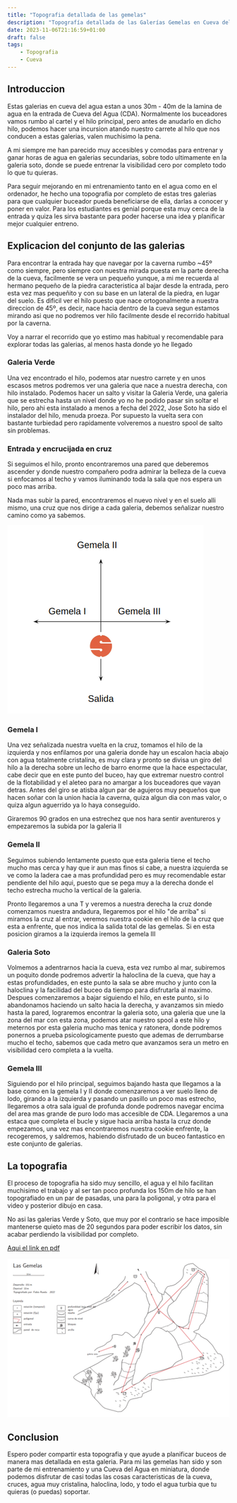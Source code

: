 ```yaml
---
title: "Topografia detallada de las gemelas"
description: "Topografía detallada de las Galerías Gemelas en Cueva del Agua (CDA). Descubre sus recorridos, restricciones y consejos para entrenar el espeleobuceo. Guía para buceadores." # <--- Pega aquí la descripción
date: 2023-11-06T21:16:59+01:00
draft: false
tags:
    - Topografia
    - Cueva
---
```


## Introduccion
Estas galerias en cueva del agua estan a unos 30m - 40m de la lamina de agua en la entrada de Cueva del Agua (CDA). Normalmente los buceadores vamos rumbo al cartel y el hilo principal, pero antes de anudarlo en dicho hilo, podemos hacer una incursion atando nuestro carrete al hilo que nos conducen a estas galerias, valen muchisimo la pena.

A mi siempre me han parecido muy accesibles y comodas para entrenar y ganar horas de agua en galerias secundarias, sobre todo ultimamente en la galeria soto, donde se puede entrenar la visibilidad cero por completo todo lo que tu quieras.

Para seguir mejorando en mi entrenamiento tanto en el agua como en el ordenador, he hecho una topografia por completo de estas tres galerias para que cualquier buceador pueda beneficiarse de ella, darlas a conocer y poner en valor. Para los estudiantes es genial porque esta muy cerca de la entrada y quiza les sirva bastante para poder hacerse una idea y planificar mejor cualquier entreno.

## Explicacion del conjunto de las galerias
Para encontrar la entrada hay que navegar por la caverna rumbo ~45º como siempre, pero siempre con nuestra mirada puesta en la parte derecha de la cueva, facilmente se vera un pequeño yunque, a mi me recuerda al hermano pequeño de la piedra caracteristica al bajar desde la entrada, pero esta vez mas pequeñito y con su base en un lateral de la piedra, en lugar del suelo. Es dificil ver el hilo puesto que nace ortogonalmente a nuestra direccion de 45º, es decir, nace hacia dentro de la cueva segun estamos mirando asi que no podremos ver hilo facilmente desde el recorrido habitual por la caverna.

Voy a narrar el recorrido que yo estimo mas habitual y recomendable para explorar todas las galerias, al menos hasta donde yo he llegado

### Galeria Verde
Una vez encontrado el hilo, podemos atar nuestro carrete y en unos escasos metros podremos ver una galeria que nace a nuestra derecha, con hilo instalado. Podemos hacer un salto y visitar la Galeria Verde, una galeria que se estrecha hasta un nivel donde yo no he podido pasar sin soltar el hilo, pero ahi esta instalado a menos a fecha del 2022, Jose Soto ha sido el instalador del hilo, menuda proeza. Por supuesto la vuelta sera con bastante turbiedad pero rapidamente volveremos a nuestro spool de salto sin problemas.

### Entrada y encrucijada en cruz
Si seguimos el hilo, pronto encontraremos una pared que deberemos ascender y donde nuestro compañero podra admirar la belleza de la cueva si enfocamos al techo y vamos iluminando toda la sala que nos espera un poco mas arriba.

Nada mas subir la pared, encontraremos el nuevo nivel y en el suelo alli mismo, una cruz que nos dirige a cada galeria, debemos señalizar nuestro camino como ya sabemos.

![Esquema de la T en cruz](cruz.png)


### Gemela I
Una vez señalizada nuestra vuelta en la cruz, tomamos el hilo de la izquierda y nos enfilamos por una galeria donde hay un escalon hacia abajo con agua totalmente cristalina, es muy clara y pronto se divisa un giro del hilo a la derecha sobre un lecho de barro enorme que la hace espectacular, cabe decir que en este punto del buceo, hay que extremar nuestro control de la flotabilidad y el aleteo para no amargar a los buceadores que vayan detras. Antes del giro se atisba algun par de agujeros muy pequeños que hacen soñar con la union hacia la caverna, quiza algun dia con mas valor, o quiza algun aguerrido ya lo haya conseguido.

Giraremos 90 grados en una estrechez que nos hara sentir aventureros y empezaremos la subida por la galeria II

### Gemela II
Seguimos subiendo lentamente puesto que esta galeria tiene el techo mucho mas cerca y hay que ir aun mas finos si cabe, a nuestra izquierda se ve como la ladera cae a mas profundidad pero es muy recomendable estar pendiente del hilo aqui, puesto que se pega muy a la derecha donde el techo estrecha mucho la vertical de la galeria.

Pronto llegaremos a una T y veremos a nuestra derecha la cruz donde comenzamos nuestra andadura, llegaremos por el hilo "de arriba" si miramos la cruz al entrar, veremos nuestra cookie en el hilo de la cruz que esta a enfrente, que nos indica la salida total de las gemelas. Si en esta posicion giramos a la izquierda iremos la gemela III

### Galeria Soto
Volmemos a adentrarnos hacia la cueva, esta vez rumbo al mar, subiremos un poquito donde podremos advertir la haloclina de la cueva, que hay a estas profundidades, en este punto la sala se abre mucho y junto con la haloclina y la facilidad del buceo da tiempo para disfrutarla al maximo. Despues comenzaremos a bajar siguiendo el hilo, en este punto, si lo abandonamos haciendo un salto hacia la derecha, y avanzamos sin miedo hasta la pared, lograremos encontrar la galeria soto, una galeria que une la zona del mar con esta zona, podemos atar nuestro spool a este hilo y meternos por esta galeria mucho mas tenica y ratonera, donde podremos ponernos a prueba psicologicamente puesto que ademas de derrumbarse mucho el techo, sabemos que cada metro que avanzamos sera un metro en visibilidad cero completa a la vuelta.


### Gemela III
Siguiendo por el hilo principal, seguimos bajando hasta que llegamos a la base como en la gemela I y II donde comenzaremos a ver suelo lleno de lodo, girando a la izquierda y pasando un pasillo un poco mas estrecho, llegaremos a otra sala igual de profunda donde podremos navegar encima del area mas grande de puro lodo mas accesible de CDA. Llegaremos a una estaca que completa el bucle y sigue hacia arriba hasta la cruz donde empezamos, una vez mas encontraremos nuestra cookie enfrente, la recogeremos, y saldremos, habiendo disfrutado de un buceo fantastico en este conjunto de galerias.


## La topografia
El proceso de topografia ha sido muy sencillo, el agua y el hilo facilitan muchisimo el trabajo y al ser tan poco profunda los 150m de hilo se han topografiado en un par de pasadas, una para la poligonal, y otra para el video y posterior dibujo en casa.

No asi las galerias Verde y Soto, que muy por el contrario se hace imposible mantenerse quieto mas de 20 segundos para poder escribir los datos, sin acabar perdiendo la visibilidad por completo.

[Aqui el link en pdf](cave_m.pdf)


![Topografia de las Gemelas](topo.png)

## Conclusion
Espero poder compartir esta topografia y que ayude a planificar buceos de manera mas detallada en esta galeria. Para mi las gemelas han sido y son parte de mi entrenamiento y una Cueva del Agua en miniatura, donde podemos disfrutar de casi todas las cosas caracteristicas de la cueva, cruces, agua muy cristalina, haloclina, lodo, y todo el agua turbia que tu quieras (o puedas) soportar.



